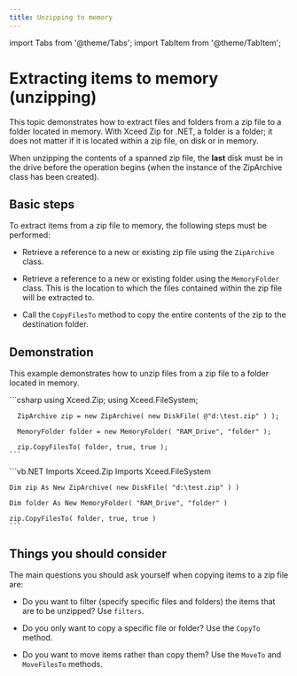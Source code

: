 ```yaml
---
title: Unzipping to memory
---
```


import Tabs from '@theme/Tabs';
import TabItem from '@theme/TabItem';

# Extracting items to memory (unzipping)

This topic demonstrates how to extract files and folders from a zip file to a folder located in memory. With Xceed Zip for .NET, a folder is a folder; it does not matter if it is located within a zip file, on disk or in memory. 

When unzipping the contents of a spanned zip file, the **last** disk must be in the drive before the operation begins (when the instance of the ZipArchive class has been created).

## Basic steps

To extract items from a zip file to memory, the following steps must be performed:

- Retrieve a reference to a new or existing zip file using the `ZipArchive` class. 

- Retrieve a reference to a new or existing folder using the `MemoryFolder` class. This is the location to which the files contained within the zip file will be extracted to. 

- Call the `CopyFilesTo` method to copy the entire contents of the zip to the destination folder.

## Demonstration

This example demonstrates how to unzip files from a zip file to a folder located in memory.

<Tabs>
  <TabItem value="csharp" label="C#" default>
    ```csharp
      using Xceed.Zip;
      using Xceed.FileSystem;

      ZipArchive zip = new ZipArchive( new DiskFile( @"d:\test.zip" ) ); 

      MemoryFolder folder = new MemoryFolder( "RAM_Drive", "folder" ); 

      zip.CopyFilesTo( folder, true, true );
    ```
  </TabItem>
  <TabItem value="vb.net" label="Visual Basic .NET">
    ```vb.NET
    Imports Xceed.Zip
    Imports Xceed.FileSystem 

    Dim zip As New ZipArchive( new DiskFile( "d:\test.zip" ) ) 

    Dim folder As New MemoryFolder( "RAM_Drive", "folder" ) 

    zip.CopyFilesTo( folder, true, true )
    ```
  </TabItem>
</Tabs>

## Things you should consider

The main questions you should ask yourself when copying items to a zip file are:

- Do you want to filter (specify specific files and folders) the items that are to be unzipped? Use `filters`.  

- Do you only want to copy a specific file or folder? Use the `CopyTo` method. 

- Do you want to move items rather than copy them? Use the `MoveTo` and `MoveFilesTo` methods.